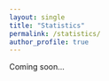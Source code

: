 ```yaml
---
layout: single
title: "Statistics"
permalink: /statistics/
author_profile: true
---
```


Coming soon...
